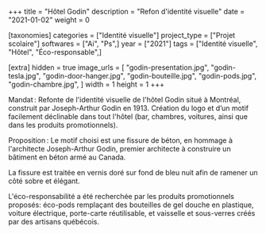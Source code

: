 +++
title = "Hôtel Godin"
description = "Refon d'identité visuelle"
date = "2021-01-02"
weight = 0

[taxonomies]
categories = ["Identité visuelle"]
project_type = ["Projet scolaire"]
softwares = ["Ai", "Ps",]
year = ["2021"]
tags = ["Identité visuelle", "Hôtel", "Éco-responsable",]

[extra]
hidden = true
image_urls = [
    "godin-presentation.jpg",
    "godin-tesla.jpg",
    "godin-door-hanger.jpg",
    "godin-bouteille.jpg",
    "godin-pods.jpg",
    "godin-chambre.jpg",
]
width = 1
height = 1
+++

Mandat : Refonte de l'identité visuelle de l'hôtel Godin situé à Montréal, construit par Joseph-Arthur Godin en 1913.
Création du logo et d’un motif facilement déclinable dans tout l'hôtel (bar, chambres, voitures, ainsi que dans les produits promotionnels).

Proposition : Le motif choisi est une fissure de béton, en hommage à l'architecte Joseph-Arthur Godin, premier architecte à construire un bâtiment en béton armé au Canada.

La fissure est traitée en vernis doré sur fond de bleu nuit afin de ramener un côté sobre et élégant.

L'éco-responsabilité a été recherchée par les produits promotionnels proposés: éco-pods remplaçant des bouteilles de gel douche en plastique, voiture électrique, porte-carte réutilisable, et vaisselle et sous-verres créés par des artisans québécois.


